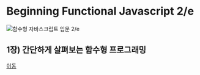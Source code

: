# Beginning Functional Javascript 2/e

![함수형 자바스크립트 입문 2/e](http://image.yes24.com/goods/88371279/XL)

## 1장) 간단하게 살펴보는 함수형 프로그래밍

[이동](./summary/part_1.md)